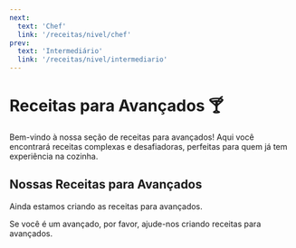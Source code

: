 ```yaml
---
next:
  text: 'Chef'
  link: '/receitas/nivel/chef'
prev:
  text: 'Intermediário'
  link: '/receitas/nivel/intermediario'
---
```



# Receitas para Avançados 🍸

Bem-vindo à nossa seção de receitas para avançados! Aqui você encontrará receitas complexas e desafiadoras, perfeitas para quem já tem experiência na cozinha.

## Nossas Receitas para Avançados

Ainda estamos criando as receitas para avançados.

Se você é um avançado, por favor, ajude-nos criando receitas para avançados.

